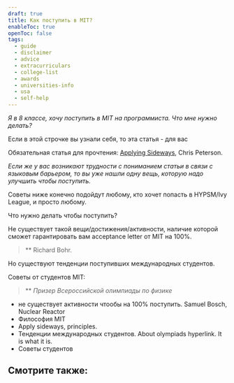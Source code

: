 ```yaml
---
draft: true
title: Как поступить в MIT?
enableToc: true
openToc: false
tags:
  - guide
  - disclaimer
  - advice
  - extracurriculars
  - college-list
  - awards
  - universities-info
  - usa
  - self-help
---
```

*Я в 8 классе, хочу поступить в MIT на программиста. Что мне нужно делать?*

Если в этой строчке вы узнали себя, то эта статья - для вас 

Обязательная статья для прочтения: [Applying Sideways](https://mitadmissions.org/blogs/entry/applying_sideways/), Chris Peterson.

*Если же у вас возникают трудности с пониманием статьи в связи с языковым барьером, то вы уже нашли одну вещь, которую надо улучшить чтобы поступить.*


Cоветы ниже конечно подойдут любому, кто хочет попасть в HYPSM/Ivy League, и просто любому.

Что нужно делать чтобы поступить?

Не существует такой вещи/достижения/активности, наличие которой сможет гарантировать вам acceptance letter от MIT на 100%.


> ** Richard Bohr. 

Но существуют тенденции поступивших международных студентов.


Советы от студентов MIT:

> ** 
>    *Призер Всероссийской олимпиады по физике*



- не существует активности чтообы на 100% поступить. Samuel Bosch, Nuclear Reactor 
- Философия MIT
- Apply sideways, principles. 
- Тенденции международных студентов. About olympiads hyperlink. It is what it is.
- Советы студентов




<!-- Front links -->
Смотрите также:
- 










 